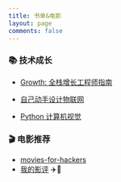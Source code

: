 ```yaml
---
title: 书单&电影
layout: page
comments: false
---
```


### 📚 技术成长
- [Growth: 全栈增长工程师指南](https://www.kancloud.cn/digest/growth-ebook/153856)
<!-- ```java
这是一本指导性的书籍——不要指望从这本书中学到所有的知识点，但是它可以帮你构建你的知识体系。
``` -->
- [自己动手设计物联网](http://ebook.designiot.cn/)
<!-- ```java
一步步搭建物联网系统(教你设计物联网系统)
``` -->
- [Python 计算机视觉](http://yongyuan.name/pcvwithpython/)


### 🎬 电影推荐
- [movies-for-hackers](https://github.com/k4m4/movies-for-hackers)
- [我的影评](http://blog.mindcont.com/2017/10/20/my-movie-review/) ✈️🏰
